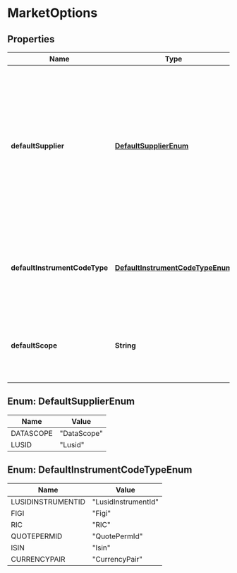 
# MarketOptions

## Properties
Name | Type | Description | Notes
------------ | ------------- | ------------- | -------------
**defaultSupplier** | [**DefaultSupplierEnum**](#DefaultSupplierEnum) | The default supplier of data. This controls which &#39;dialect&#39; is used to find particular market data. e.g. one supplier might address data by RIC, another by PermId |  [optional]
**defaultInstrumentCodeType** | [**DefaultInstrumentCodeTypeEnum**](#DefaultInstrumentCodeTypeEnum) | When instrument quotes are searched for, what identifier should be used by default |  [optional]
**defaultScope** | **String** | For default rules, which scope should data be searched for in |  [optional]


<a name="DefaultSupplierEnum"></a>
## Enum: DefaultSupplierEnum
Name | Value
---- | -----
DATASCOPE | &quot;DataScope&quot;
LUSID | &quot;Lusid&quot;


<a name="DefaultInstrumentCodeTypeEnum"></a>
## Enum: DefaultInstrumentCodeTypeEnum
Name | Value
---- | -----
LUSIDINSTRUMENTID | &quot;LusidInstrumentId&quot;
FIGI | &quot;Figi&quot;
RIC | &quot;RIC&quot;
QUOTEPERMID | &quot;QuotePermId&quot;
ISIN | &quot;Isin&quot;
CURRENCYPAIR | &quot;CurrencyPair&quot;



